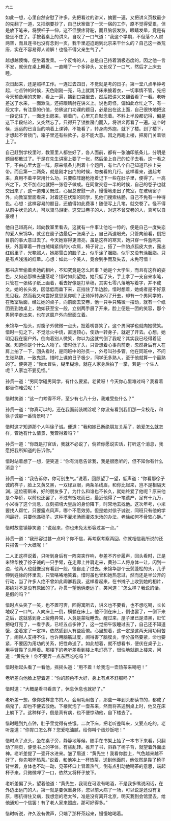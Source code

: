     六二 

   如此一想，心里自然安慰了许多。先把看过的讲义，摘要一遍，又把讲义页数最少的先翻了一道，又把纲要抄了，自己伏案做了一天一宿的工作，原不觉得受累，但是放下笔来，将腰杆子一伸，这不但腰疼背驼，而且脑袋发涨，眼睛发晕，竟是有些坐不住了。手按着桌上的讲义，自叹了一口气道：“我这个学期，不但落个人财两空，而且连书也没有念到一页，我千里迢迢跑到北京来干什么的？自己这一番荒唐，实在不容易得人谅解！也怪不得父亲生气了。”

   越想越懊悔，便坐着发呆。一个反悔的人，总是自己持着消极态度的。因之他一言不发，就伏在桌上睡着。一直睡了一个多钟头，又长叹了一口气，然后才上床去睡。

   次日起来，还是照样工作。一连过去四日，不觉就是考的日子。第一堂八点半钟考起，七点钟的时候，天色刚刚一亮，马上就跳下床来披着衣，一切事情不管，先把今天预备用的夹带，看上一遍，揣到口袋里去，然后把讲义又翻着看了一看。老听差送了水来，一面漱洗，还把眼睛射在讲义上。说也奇怪，偏如此仓忙之下，有一段文字，有注意的价值，仿佛这门功课的题目，必是出在这上面，自己很快地把这一段记住了，一面走出房来，锁着门，心里兀自默念着。不料上半段都记得，偏是这下半段结论，又突然忘了。只得开了锁推房门而入，将讲义再看了一遍。这个时候，远远的已当当的响着上课钟，不能看了，转身向外跑，就下了楼。到了楼下，才想起不曾锁门，箱子里还有些款子，总不能大意。因之再跑上楼，把房门关着锁上了。

   自己赶到学校里时，教室里人都坐好了，各人面前，都有一张油印纸条儿，分明是题目都散过了。于是在先生讲案上要了一张，然后坐上自己的位子去看。这一看之下，不由心里大喜一阵，原来纸条儿列着十个题目，有七八个自己知道已抄上夹带。而且第一二两条，就是刚才出门的时候，匆匆看的几行。这样看来，遇起考来，真用不着平常用什么功，只要临阵磨枪抢着记下一些在肚子里，便得了。一高兴之下，文不加点地就把一张卷子做成。在同堂交卷一半的时候，自己的卷子也就交出来了，这一道难关既过，心里总安慰一点，慢慢地走出了教室，在玻璃窗子外，向教室里面看来，对着还在伏案的同学，见他们搜索枯肠，自己不免有一种得色。心想：这样容易的题目，还值得如此费事！随便写上几笔，就交卷了。怪不得从前中状元的人，可以骑马游街。这交过卷子的人，对这不曾交卷的人，真可以自豪哩！

   他自己越高兴，越向教室里看去，这就有一件事让他吃一惊的，便是自己一度失恋的爱人米锦华，就坐在窗子边最后一张桌子上，自己两道眼光，只管向前看，倒把目前的事大意过去了。今天她穿得更漂亮，虽是这样的寒天，她只穿一件蓝呢夹袄，外面罩着一件白绒绳紧俏的小坎肩，椅子背上，搭了一件豹点狐皮大衣，露出红缎里子，光艳照人，她那雪白的脸子上，似乎涂了胭脂，似乎又没有涂胭脂。只是有点浅浅的红晕。心想：如此一个美人，竟会到手而及失去，未免可惜！

   那书店里偷着卖她的相片，不知究竟是怎么回事？她是个大学生，而且有这样的姿色，又何必那样去堕落呢？惜时如此望她，她只低了头，手上拿了一支自来水笔，只管在一张格子纸上画着，看去好像是打草稿，其实七零八落地写着字，并不成文。她的长头发，因低低而垂下来，正挡住了半边脸。惜时想着，她或者是不好意思见我，然而我又何尝好意思见你呢？正待掉转身闪了开去，却有一个男同学的，在教室后面，经过她的桌子，向前面去交卷，他一只手只略微一摆动，就有一个纸团丢到她桌上，她如获至宝一般，立刻两手展了开来，脸上便是一团的笑容，那个男同学走出来，也在这窗户外向里面立着。

   米锦华一抬头，对窗子外微微一点头，抿着嘴唇笑了。这个男同学也就向她微笑。惜时一见之下，不觉忿火中烧，直透顶心，使劲一转身子，就避了开去。心想，她明见我在窗户外，倒向着别人微笑，你以为这就气倒了我呢？其实我已经得着证据，知道你是个什么人物了。惜时低了头，只管想着心事向前走，忽然身后有人在肩上拍了一下，回头看时，是同班中的孙贯一，外号叫孙多管。他在同班中，不问生张熟魏，一致鬼混。惜时上课的日子极少，同学无多熟人，至于他就算一个最熟的了。便笑道：“你太冒失，糊里糊涂，就在人家身后拍了一掌，若是一个生人呢？人家岂不要见怪。”

   孙贯一道：“男同学碰男同学，有什么要紧。老黄呀！今天你心里难过吗？我看着都替你难受呢！”

   惜时笑道：“这一门考得不坏，至少有七八十分，我难受些什么？”

   孙贯一道：“你真可以的，还在我面前装糊涂呢？你没有看到我们那一朵校花，和徐子诚那一番情景吗？”

   惜时这才知道那个人叫徐子诚。便道：“我和她已断绝朋友关系了，她爱怎么就怎样，管她有什么情景，我管得着吗？”

   孙贯一道：“你既是打官话，我就不必说了，倘若你愿说实话，打听这个消息，我愿把我所知道的告诉你。”

   惜时站着想了一想，便笑道：“你有消息告诉我，我是很愿听的，但不知你有什么消息？”

   孙贯一道：“我告诉你，你可别生气。”说着，回顾望了一望，低声道：“你看那徐子诚的样子，脸上又黄又黑，一双绿豆眼，两条吊线眉，和你比起来，岂不是相隔天渊，这位密斯米，好的朋友多了，为什么和谁也不长久，就始终爱了他呢？原来他是个华侨，以前也还罢了，不过有饭吃而已，最近他得了一笔遗产，足有十九万，小米得了这个消息，立刻把培大皇后的身份降下，时常地去找他。这次年考，小米要找人帮忙，只要露点风声，哪个不愿效劳。但是她对徐子诚说，同班只有他的学问最好，只要他递稿子。这种不灌米汤而灌浓米汤的办法，老徐如何不骨软心酥。”

   惜时故意镇静笑道：“说起来，你也未免太形容过甚一点。”

   孙贯一道：“我形容过甚一点吗？你不信，再考察考察两回，你就相信我所说的还只报告一个大概呢！”

   二人正这样说着，只听到身后有一阵突突作响，参差不齐步履声，回头看时，正是米锦华挽了徐子诚的一只手臂，在走廊上并肩走来，黄孙二人将身体一让，闪到一边，他两人也就像没有看到一般，径自走了过去。米锦华那个云鬓蓬松的头，几乎伸到姓徐的怀里去，只管咯咯地笑着。惜时虽也曾和她热恋过，然而还是半公开的行动，当了许多人绝不曾如此卿卿我我，这样看起来，在书摊子上收到她的相片，那绝对不是没有原因的了。孙贯一望他俩走远了，笑问道：“怎么样？我说的话，是假的吗？”

   惜时点头笑了一笑，也不置可否，回得寓所去，讲义也不要看，也不想吃喝，长长地叹了一口气，人向床上一倒，横躺在床上。他不倒在床上，倒也罢了，一倒下来之后，这就感到身上疲倦异常，人竟是蒙咙睡去。醒过来，屋子里已是漆黑，赶忙把电灯亮了，一看手表，已经五点多钟了，这一觉把午饭睡过去了，自己还不知道饿，坐着定了一定神，依然感到人有些疲倦。心里想着，这一定是这两天用功用苦了，闹得人支持不住，也许用脑筋过度，闹得害了脑膜炎，学分虽然要紧，命也要紧，不要因为用功的关系，把性命送了。如此想着，就不想看书，便伏在桌子上，用手臂靠了头睡着。那楼下的老听差看到楼上电灯亮了，很快地就跑上楼来，问道：“黄先生！你不要弄一点东西吃吃吗？”

   惜时抬起头看了一看他，摇摇头道：“用不着！给我泡一壶热茶来喝吧！”

   老听差向他脸上望着道：“你的颜色不大好，身上有点不舒服吗？”

   惜时道：“大概是看书看苦了，休息休息也就好了。”

   老听差一想，像你这样念书的人，会用功用苦了，那些一年到头都读书的，都成了病鬼了，却也不便去驳他。下楼就泡了一壶茶来，然而将茶送到桌上时，他又在床上躺下了。这种样子，倒是真有病，也不便惊动他，自下楼去了。

   惜时睡到九点钟，肚子里觉得有些饿。二次下床，把老听差叫来，又要点吃的。老听差道：“你胃口怎么样？您爱吃油腻，给你叫个蛋炒饭吧！”

   惜时点了点头，坐在桌子旁，静静地等候，随手在书架上抽了一本书下来看，只翻动了两页，便觉书上的字体，有些乱转。推开了书，斜靠了椅子背，就望着外面出神。老听差提了一壶开水进来。皱了眉道：“黄先生！我看你脸上，气色越来越不好了，你先喝怀热茶。”说着，和他冲上一杯热茶，送到他面前，他依然是靠了椅子背坐着，身体也不动一动，见茶杯口上冒着热气，倒有点引动他喝茶的意思，端起杯子来，只微微呷了一口，依然又将杯子放下。

   老听差偏了头，望着他道：“黄先生，我现在可没有喝酒，不是我多嘴说闲话，在外边出远门的人，第一就是要保重身体，您以前大病了一场，可以说是还没有复原，哪抗得住又病，我想您的老太爷，准是没有离开北京，明天我到会馆里去，给他通知一个信罢！有了老人家来照应，那可好得多。”

   惜时听说，许久没有做声，只端了那杯茶起来，慢慢地喝着。

